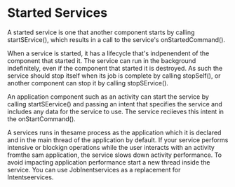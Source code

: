 # Started Services

A started service is one that another component starts by calling startSErvice(), which results in a call to the service's onStartedCommand().

When a service is started, it has a lifecycle that's indpenendent of the component that started it. The service can run in the background indefinitely, even if the component that started it is destroyed. As such the service should stop itself when its job is complete by calling stopSelf(), or another component can stop it by calling stopSErvice(). 

An application component such as an activity can start the service by calling startSEervice() and passing an intent that specifies the service and includes any data for the service to use. The service reciieves this intent in the onStartCommand(). 

A services runs in thesame process as the application which it is declared and in the main thread of the application by default. If your service performs intensive or blockign operations while the user interacts with an activity fromthe sam application, the service slows down activity performance. To avoid impacting application performance start a new thread inside the service. 
You can use JobInentservices as a replacement for Intentseervices. 
